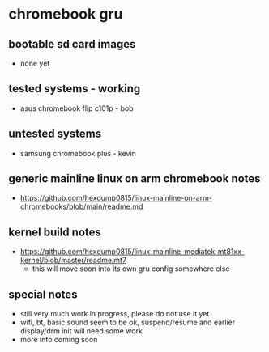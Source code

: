 # chromebook gru

## bootable sd card images

- none yet

## tested systems - working

- asus chromebook flip c101p - bob

## untested systems

- samsung chromebook plus - kevin

## generic mainline linux on arm chromebook notes

- https://github.com/hexdump0815/linux-mainline-on-arm-chromebooks/blob/main/readme.md

## kernel build notes

- https://github.com/hexdump0815/linux-mainline-mediatek-mt81xx-kernel/blob/master/readme.mt7
  - this will move soon into its own gru config somewhere else

## special notes

- still very much work in progress, please do not use it yet
- wifi, bt, basic sound seem to be ok, suspend/resume and earlier display/drm init will need some work
- more info coming soon
